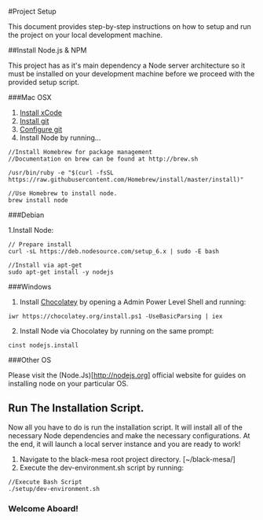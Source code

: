 #Project Setup 

This document provides step-by-step instructions on how to setup and run the project on your local development machine.


##Install Node.js & NPM

This project has as it's main dependency a Node server architecture so it must be installed on your development machine before we proceed with the provided setup script.

###Mac OSX

1. [Install xCode](http://developer.apple.com/technologies/tools/)
2. [Install git](http://help.github.com/mac-git-installation/)
3. [Configure git](./github.md)
4. Install Node by running...
```
//Install Homebrew for package management
//Documentation on brew can be found at http://brew.sh

/usr/bin/ruby -e "$(curl -fsSL https://raw.githubusercontent.com/Homebrew/install/master/install)"

//Use Homebrew to install node.
brew install node

```

###Debian

1.Install Node:
```
// Prepare install
curl -sL https://deb.nodesource.com/setup_6.x | sudo -E bash

//Install via apt-get
sudo apt-get install -y nodejs
```

###Windows

1. Install [Chocolatey](http://chocolatey.org/install) by opening a Admin Power Level Shell and running:
```
iwr https://chocolatey.org/install.ps1 -UseBasicParsing | iex
```

2. Install Node via Chocolatey by running on the same prompt:
```
cinst nodejs.install
```

###Other OS

Please visit the (Node.Js)[http://nodejs.org] official website for guides on installing node on your particular OS.

## Run The Installation Script.
Now all you have to do is run the installation script. It will install all of the necessary Node dependencies and make the necessary configurations. At the end, it will launch a local server instance and you are ready to work!

1. Navigate to the black-mesa root project directory. [~/black-mesa/]
2. Execute the dev-environment.sh script by running:
```
//Execute Bash Script
./setup/dev-environment.sh
```

### Welcome Aboard!
